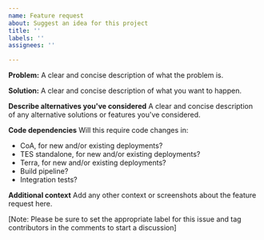 ```yaml
---
name: Feature request
about: Suggest an idea for this project
title: ''
labels: ''
assignees: ''

---
```


**Problem:**
A clear and concise description of what the problem is.

**Solution:**
A clear and concise description of what you want to happen.

**Describe alternatives you've considered**
A clear and concise description of any alternative solutions or features you've considered.

**Code dependencies**
Will this require code changes in:
* CoA, for new and/or existing deployments?
* TES standalone, for new and/or existing deployments?
* Terra, for new and/or existing deployments?
* Build pipeline?
* Integration tests?

**Additional context**
Add any other context or screenshots about the feature request here.

[Note: Please be sure to set the appropriate label for this issue and tag contributors in the comments to start a discussion]


